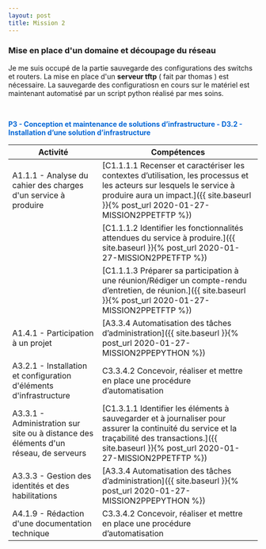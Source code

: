 ```yaml
---
layout: post
title: Mission 2
---
```


### __Mise en place d'un domaine et découpage du réseau__

Je me suis occupé de la partie sauvegarde des configurations des switchs et routers. La mise en place d'un __serveur tftp__ ( fait par thomas ) est nécessaire. La sauvegarde des configuratiosn en cours sur le matériel est maintenant automatisé par un script python réalisé par mes soins.

&nbsp;

<span style="color:#0366d6"><strong>P3 - Conception et maintenance de solutions d’infrastructure - D3.2 - Installation d’une solution d’infrastructure</strong></span>

| Activité | Compétences | 
|----------|-------------|
| A1.1.1 - Analyse du cahier des charges d'un service à produire | [C1.1.1.1 Recenser et caractériser les contextes d’utilisation, les processus et les acteurs sur lesquels le service à produire aura un impact.]({{ site.baseurl }}{% post_url 2020-01-27-MISSION2PPETFTP %})|
|| [C1.1.1.2 Identifier les fonctionnalités attendues du service à produire.]({{ site.baseurl }}{% post_url 2020-01-27-MISSION2PPETFTP %})|
|| [C1.1.1.3 Préparer sa participation à une réunion/Rédiger un compte-rendu d’entretien, de réunion.]({{ site.baseurl }}{% post_url 2020-01-27-MISSION2PPETFTP %})|
|A1.4.1 - Participation à un projet|[A3.3.4 Automatisation des tâches d’administration]({{ site.baseurl }}{% post_url 2020-01-27-MISSION2PPEPYTHON %})|C3.3.4.1 Repérer les tâches d’administration à automatiser
|A3.2.1 - Installation et configuration d'éléments d'infrastructure| C3.3.4.2 Concevoir, réaliser et mettre en place une procédure d’automatisation| <span style="color:green"><strong>100%</strong></span> 
| A3.3.1 - Administration sur site ou à distance des éléments d'un réseau, de serveurs | [C1.3.1.1 Identifier les éléments à sauvegarder et à journaliser pour assurer la continuité du service et la traçabilité des transactions.]({{ site.baseurl }}{% post_url 2020-01-27-MISSION2PPETFTP %}) | <span style="color:green"><strong>100%</strong></span> |
|A3.3.3 - Gestion des identités et des habilitations | [A3.3.4 Automatisation des tâches d’administration]({{ site.baseurl }}{% post_url 2020-01-27-MISSION2PPEPYTHON %}) | C3.3.4.1 Repérer les tâches d’administration à automatiser | <span style="color:green"><strong>100%</strong></span> |
|A4.1.9 - Rédaction d'une documentation technique| C3.3.4.2 Concevoir, réaliser et mettre en place une procédure d’automatisation| <span style="color:green"><strong>100%</strong></span> |



